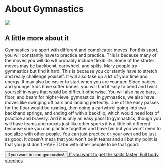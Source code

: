 </head>

<body>
	<h1>About Gymnastics</h1>
	<img src="https://media.gettyimages.com/id/599542183/photo/side-view-of-girl-in-silhouette-by-ocean-at-sunset-in-mid-air-legs-apart-throwing-head-back.jpg?s=612x612&w=gi&k=20&c=dwEEBx_iHMFcWVu1OJRzBenpcDcfRtWKKu0PNLSpfRw=">
    <h2>A little more about it</h2>
	<p> Gymnastics is a sport with different and complicated moves. For this sport, you will constantly have to practice and practice. This is because many of the moves you will do will probably include flexibility. Some of the starter moves may be backbend, cartwheel, and splits.
    Many people try gymnastics but find it hard. This is because you constantly have to stretch and really challenge yourself. It will also take up a lot of your time and energy. It may also be easier to start when you are younger. Since babies and younger kids have softer bones, you will find it easy to bend and twist yourself in ways that would be difficult otherwise.
    You will also have bars, floor, and beam for higher-level gymnastics. In gymnastics, we also have moves like swinging off bars and landing perfectly. One of the easy passes for the floor would be running, then doing a cartwheel going into two backhand springs, and ending off with a backflip, which would need lots of practice and bravery. And it is only an easy pass!
    In gymnastics, though you will have teams and rounds just like other sports it is a little bit different because sure you can practice together and have fun but you won't need to socialize with other people. You can just practice on your own and be just as good. It doesn't mean that you won't be in teams and all but my point is that you just don't HAVE TO be with other people to be that good.</p>
    <a href="https://www.youtube.com/watch?v=oFl3nkghbHE">
    	<button>If you want to start gymnastics!, </button>
    </a>
  <a href="https://www.youtube.com/watch?v=Ulnw1WRubX0">If you want to get the splits faster, </a>
  <a href="https://www.youtube.com/watch?v=5aDBvqIiqaI">Full body streches</a>
</body>

</html>
